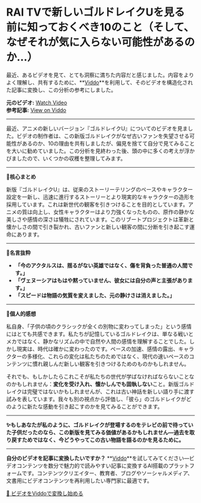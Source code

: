 # RAI TVで新しいゴルドレイクUを見る前に知っておくべき10のこと（そして、なぜそれが気に入らない可能性があるのか…）

最近、あるビデオを見て、とても洞察に満ちた内容だと感じました。内容をよりよく理解し、共有するために、**[Viddo](https://viddo.pro/)**を利用して、そのビデオを構造化された記事に変換し、この分析の参考にしました。

**元のビデオ:** [Watch Video](https://www.youtube.com/watch?v=zYsdikm_OX8)  
**参考記事:** [View on Viddo](https://viddo.pro/zh/video-result/4775df64-85a5-4505-aef3-6fae8f8714fe)

---

最近、アニメの新しいバージョン『ゴルドレイクU』についてのビデオを見ました。ビデオの制作者は、この新版ゴルドレイクがなぜ古いファンを失望させる可能性があるのか、10の理由を共有しましたが、偏見を捨てて自分で見てみることを大いに勧めていました。この分析を見終わった後、頭の中に多くの考えが浮かびましたので、いくつかの収穫を整理してみます。

---

**🌟核心まとめ**

新版『ゴルドレイクU』は、従来のストーリーテリングのペースやキャラクター設定を一新し、迅速に進行するストーリーとより現実的なキャラクターの造形を採用しています。これは新世代の観客を引きつけることを目的としています。アニメの質は向上し、女性キャラクターはより力強くなったものの、原作の静かな美しさや感情の深さは犠牲にされています。このリブートプロジェクトは革新と懐かしさの間で引き裂かれ、古いファンと新しい観客の間に分断を引き起こす運命にあります。

---

**💬名言抜粋**

- **「今のアクタルスは、揺るがない英雄ではなく、傷を背負った普通の人間です。」**
- **「ヴェヌーシアはもはや黙っていません、彼女には自分の声と主張があります。」**
- **「スピードは物語の気質を変えました、元の静けさは消えました。」**

---

**🧠個人的感想**

私自身、「子供の頃のクラシックが全くの別物に変わってしまった」という感情にはとても共感できます。私たちが記憶しているゴルドレイクは、単なる戦いとメカではなく、静かなリズムの中で自然や人間の感情を理解することでした。しかし現実は、時代は確かに変わったのです。ペースの加速、感情の露出、キャラクターの多様化、これらの変化は私たちのためではなく、現代の速いペースのコンテンツに慣れ親しんだ新しい観客を引きつけるためのものかもしれません。

それでも、もしかしたらこれこそが私たちの世代が学ばなければならないことなのかもしれません：**変化を受け入れ、懐かしんでも固執しない**こと。新版ゴルドレイクは完璧ではないかもしれませんが、これは古い神話を新しい語り手に渡す試みを表しています。我々も別の視点から評価し、「彼ら」のゴルドレイクがどのように新たな感動を引き起こすのかを見てみることができます。

---

**✨もしあなたが私のように、ゴルドレイクが登場するのをテレビの前で待っていた子供だったのなら、この新版を見てみる価値があるかもしれません—過去を取り戻すためではなく、今どうやってこの古い物語を語るのかを見るために。**

---

**自分のビデオを記事に変換したいですか？** **[Viddo](https://viddo.pro/)**を試してみてください—ビデオコンテンツを数分で魅力的で読みやすい記事に変換するAI搭載のプラットフォームです。コンテンツクリエイター、教育者、ブログやソーシャルメディア、文書用にビデオコンテンツを再利用したい専門家に最適です。

[🚀 ビデオをViddoで変換し始める](https://viddo.pro/)